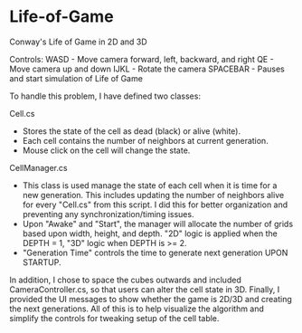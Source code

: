 # Life-of-Game
Conway's Life of Game in 2D and 3D

Controls: 
WASD - Move camera forward, left, backward, and right
QE - Move camera up and down
IJKL - Rotate the camera
SPACEBAR - Pauses and start simulation of Life of Game

To handle this problem, I have defined two classes:

Cell.cs
- Stores the state of the cell as dead (black) or alive (white).
- Each cell contains the number of neighbors at current generation.
- Mouse click on the cell will change the state.

CellManager.cs
- This class is used manage the state of each cell when it is time for a new generation. This includes updating the number of neighbors alive for every "Cell.cs" from this script. I did this for better organization and preventing any synchronization/timing issues.
- Upon "Awake" and "Start", the manager will allocate the number of grids based upon width, height, and depth. "2D" logic is applied when the DEPTH = 1, "3D" logic when DEPTH is >= 2.
- "Generation Time" controls the time to generate next generation UPON STARTUP.

In addition, I chose to space the cubes outwards and included CameraController.cs, so that users can alter the cell state in 3D. Finally, I provided the UI messages to show whether the game is 2D/3D and creating the next generations. All of this is to help visualize the algorithm and simplify the controls for tweaking setup of the cell table.
